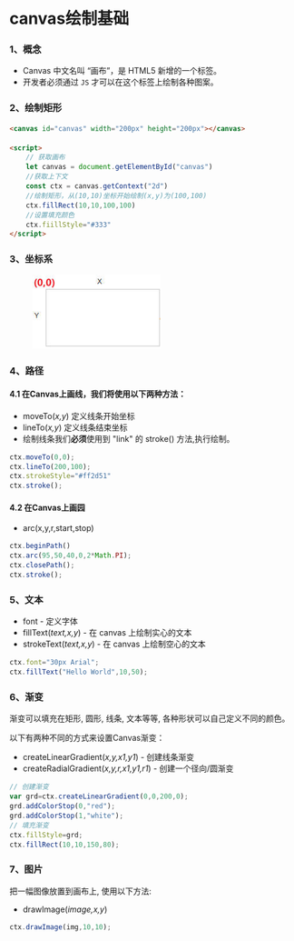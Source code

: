 # canvas绘制基础

### 1、概念

* Canvas 中文名叫 “画布”，是 HTML5 新增的一个标签。
* 开发者必须通过 `JS` 才可以在这个标签上绘制各种图案。

### 2、绘制矩形

```html
<canvas id="canvas" width="200px" height="200px"></canvas>

<script>
    // 获取画布
    let canvas = document.getElementById("canvas")
    //获取上下文
    const ctx = canvas.getContext("2d")
    //绘制矩形，从(10,10)坐标开始绘制(x,y)为(100,100)
    ctx.fillRect(10,10,100,100)
    //设置填充颜色
    ctx.fiillStyle="#333"
</script>
```

### 3、坐标系

<figure><img src="../.gitbook/assets/canvas坐标.jpg" alt=""><figcaption></figcaption></figure>

### 4、路径

#### 4.1  在Canvas上画线，我们将使用以下两种方法：

* moveTo(_x,y_) 定义线条开始坐标
* lineTo(_x,y_) 定义线条结束坐标
* 绘制线条我们**必须**使用到 "link" 的 stroke() 方法,执行绘制。

```javascript
ctx.moveTo(0,0);
ctx.lineTo(200,100);
ctx.strokeStyle="#ff2d51"
ctx.stroke();
```

#### 4.2  在Canvas上画园

* arc(x,y,r,start,stop)

```javascript
ctx.beginPath()
ctx.arc(95,50,40,0,2*Math.PI);
ctx.closePath();
ctx.stroke();

```

### 5、文本

* font - 定义字体
* fillText(_text,x,y_) - 在 canvas 上绘制实心的文本
* strokeText(_text,x,y_) - 在 canvas 上绘制空心的文本

```javascript
ctx.font="30px Arial"; 
ctx.fillText("Hello World",10,50);
```

### 6、渐变

渐变可以填充在矩形, 圆形, 线条, 文本等等, 各种形状可以自己定义不同的颜色。

以下有两种不同的方式来设置Canvas渐变：

* createLinearGradient(_x,y,x1,y1_) - 创建线条渐变
* createRadialGradient(_x,y,r,x1,y1,r1_) - 创建一个径向/圆渐变

```javascript
// 创建渐变
var grd=ctx.createLinearGradient(0,0,200,0);
grd.addColorStop(0,"red");
grd.addColorStop(1,"white");
// 填充渐变
ctx.fillStyle=grd;
ctx.fillRect(10,10,150,80);
```

### 7、图片

把一幅图像放置到画布上, 使用以下方法:

* drawImage(_image,x,y_)

```javascript
ctx.drawImage(img,10,10);
```
